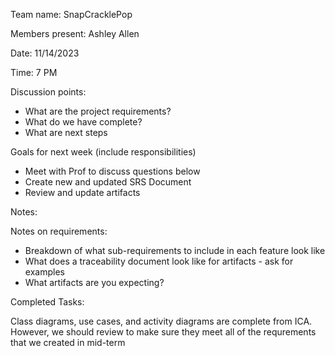 
Team name: SnapCracklePop

Members present: Ashley Allen

Date: 11/14/2023

Time: 7 PM 

Discussion points: 

* What are the project requirements?
* What do we have complete?
* What are next steps 

Goals for next week (include responsibilities)

* Meet with Prof to discuss questions below
* Create new and updated SRS Document 
* Review and update artifacts 

Notes: 

Notes on requirements: 
* Breakdown of what sub-requirements to include in each feature look like
* What does a traceability document look like for artifacts - ask for examples
* What artifacts are you expecting?

Completed Tasks: 

Class diagrams, use cases, and activity diagrams are complete from ICA. However, we should review to make sure they meet all of the requrements that we created in mid-term

